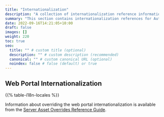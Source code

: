 ```yaml
---
title: "Internationalization"
description: "A collection of internationalization reference information"
summary: "This section contains internationalization references for Authelia."
date: 2022-09-16T14:21:05+10:00
draft: false
images: []
weight: 220
toc: true
seo:
  title: "" # custom title (optional)
  description: "" # custom description (recommended)
  canonical: "" # custom canonical URL (optional)
  noindex: false # false (default) or true
---
```


## Web Portal Internationalization

{{% table-i18n-locales %}}

Information about overriding the web portal internationalization is available from the [Server Asset Overrides Reference Guide](./server-asset-overrides.md).
